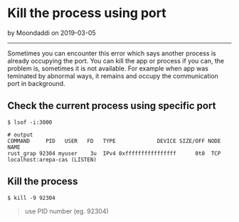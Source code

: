 # Kill the process using port

by Moondaddi on 2019-03-05

---

Sometimes you can encounter this error which says another process is already occupying the port. You can kill the app or process if you can, the problem is, sometimes it is not available. For example when app was teminated by abnormal ways, it remains and occupy the communication port in background.

## Check the current process using specific port

```shell
$ lsof -i:3000

# output
COMMAND     PID   USER   FD   TYPE             DEVICE SIZE/OFF NODE NAME
rust_grap 92304 myuser    3u  IPv4 0xffffffffffffffff      0t0  TCP localhost:arepa-cas (LISTEN)
```

## Kill the process

```shell
$ kill -9 92304
```

> use PID number (eg. 92304)
